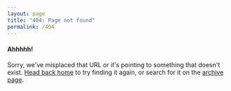 ```yaml
---
layout: page
title: "404: Page not found"
permalink: /404
---
```


#### Ahhhhh!
Sorry, we've misplaced that URL or it's pointing to something that doesn't exist. 
[Head back home]({{site.baseurl}}) to try finding it again, or search for it on the 
[archive page]({{site.baseurl}}/archive).
